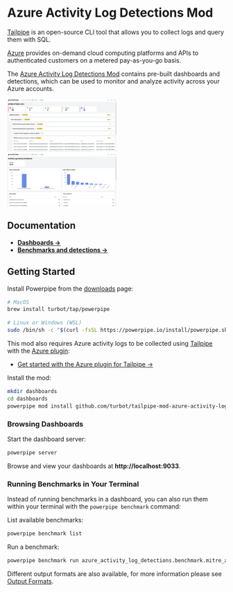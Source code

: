 # Azure Activity Log Detections Mod

[Tailpipe](https://tailpipe.io) is an open-source CLI tool that allows you to collect logs and query them with SQL.

[Azure](https://azure.microsoft.com) provides on-demand cloud computing platforms and APIs to authenticated customers on a metered pay-as-you-go basis.

The [Azure Activity Log Detections Mod](https://hub.powerpipe.mods/turbot/tailpipe-mod-azure-activity-log-detections) contains pre-built dashboards and detections, which can be used to monitor and analyze activity across your Azure accounts.

<img src="https://raw.githubusercontent.com/turbot/tailpipe-mod-azure-activity-log-detections/main/docs/images/azure_activity_log_mitre_dashboard.png" width="50%" type="thumbnail"/>
<img src="https://raw.githubusercontent.com/turbot/tailpipe-mod-azure-activity-log-detections/main/docs/images/azure_activity_log_activity_dashboard.png" width="50%" type="thumbnail"/>

## Documentation

- **[Dashboards →](https://hub.powerpipe.io/mods/turbot/tailpipe-mod-azure-activity-log-detections/dashboards)**
- **[Benchmarks and detections →](https://hub.powerpipe.io/mods/turbot/tailpipe-mod-azure-activity-log-detections/benchmarks)**

## Getting Started

Install Powerpipe from the [downloads](https://powerpipe.io/downloads) page:

```sh
# MacOS
brew install turbot/tap/powerpipe
```

```sh
# Linux or Windows (WSL)
sudo /bin/sh -c "$(curl -fsSL https://powerpipe.io/install/powerpipe.sh)"
```

This mod also requires Azure activity logs to be collected using [Tailpipe](https://tailpipe.io) with the [Azure plugin](https://hub.tailpipe.io/plugins/turbot/azure):
- [Get started with the Azure plugin for Tailpipe →](https://hub.tailpipe.io/plugins/turbot/azure#getting-started)

Install the mod:

```sh
mkdir dashboards
cd dashboards
powerpipe mod install github.com/turbot/tailpipe-mod-azure-activity-log-detections
```

### Browsing Dashboards

Start the dashboard server:

```sh
powerpipe server
```

Browse and view your dashboards at **http://localhost:9033**.

### Running Benchmarks in Your Terminal

Instead of running benchmarks in a dashboard, you can also run them within your
terminal with the `powerpipe benchmark` command:

List available benchmarks:

```sh
powerpipe benchmark list
```

Run a benchmark:

```sh
powerpipe benchmark run azure_activity_log_detections.benchmark.mitre_attack_v161
```

Different output formats are also available, for more information please see
[Output Formats](https://powerpipe.io/docs/reference/cli/benchmark#output-formats).

